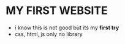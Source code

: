 # MY FIRST WEBSITE
  * i know this is not good but its my **first try**
  * css, html, js only no library
